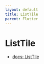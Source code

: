 ```yaml
---
layout: default
title: ListTile
parent: Flutter
---
```


# ListTile

- [docs: ListTile](https://api.flutter.dev/flutter/material/ListTile-class.html)


